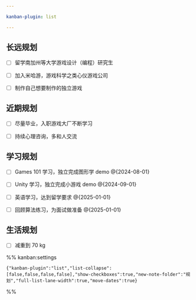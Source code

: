 ```yaml
---

kanban-plugin: list

---
```


## 长远规划

- [ ] 留学南加州等大学游戏设计（编程）研究生
- [ ] 加入米哈游，游戏科学之类心仪游戏公司
- [ ] 制作自己想要制作的独立游戏


## 近期规划

- [ ] 尽量毕业，入职游戏大厂不断学习
- [ ] 持续心理咨询，多和人交流


## 学习规划

- [ ] Games 101 学习，独立完成图形学 demo @{2024-08-01}
- [ ] Unity 学习，独立完成小游戏 demo @{2024-09-01}
- [ ] 英语学习，达到留学要求 @{2025-01-01}
- [ ] 回顾算法练习，为面试做准备 @{2025-01-01}


## 生活规划

- [ ] 减重到 70 kg




%% kanban:settings
```
{"kanban-plugin":"list","list-collapse":[false,false,false,false],"show-checkboxes":true,"new-note-folder":"规划","full-list-lane-width":true,"move-dates":true}
```
%%